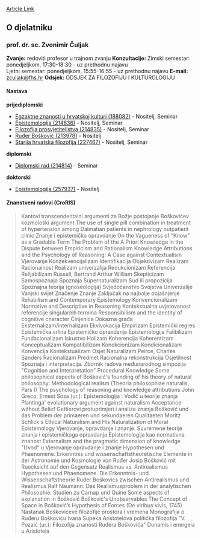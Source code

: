 [Article Link](https://www.fhs.hr/djelatnik/zvonimir.culjak)

## O djelatniku
###  prof. dr. sc. Zvonimir Čuljak 
**Zvanje:**
redoviti profesor u trajnom zvanju 
**Konzultacije:**
Zimski semestar: ponedjeljkom, 17:30-18:30 - uz prethodnu najavu  
Ljetni semestar: ponedjeljkom, 15:55-16:55 - uz prethodnu najavu
**E-mail:**
[zculjak@fhs.hr](javascript:startMail\('pmyhnw@xus.feu'\);)
**Odsjek:**
ODSJEK ZA FILOZOFIJU I KULTUROLOGIJU 
#### Nastava
**prijediplomski**
  * [Egzaktne znanosti u hrvatskoj kulturi (188082)](https://www.fhs.hr/predmet/ezuhk_a) - Nositelj, Seminar
  * [Epistemologija (214836)](https://www.fhs.hr/predmet/epi_a) - Nositelj, Seminar
  * [Filozofija prosvjetiteljstva (214835)](https://www.fhs.hr/predmet/filpro) - Nositelj, Seminar
  * [Ruđer Bošković (213978)](https://www.fhs.hr/predmet/rudjbos) - Nositelj
  * [Starija hrvatska filozofija (227467)](https://www.fhs.hr/predmet/shf) - Nositelj, Seminar


**diplomski**
  * [Diplomski rad (214814)](https://www.fhs.hr/predmet/diprad_f) - Seminar


**doktorski**
  * [Epistemologija (257937)](https://www.fhs.hr/predmet/epi_b) - Nositelj


#### Znanstveni radovi (CroRIS)
> Kantovi transcendentalni argumenti za Božje postojanje
> Boškovićev kozmološki argument
> The use of single pill combination in treatment of hypertension among Dalmatian patients in nephrology outpatient clinic
> Znanje i epistemičko opravdanje
> On the Vagueness of “Know” as a Gradable Term
> The Problem of the A Priori Knowledge in the Dispute between Empiricism and Rationalism
> Knowledge Attributions and the Psychology of Reasoning: A Case against Contextualism
> Vjerovanje
> Konzekvencijalizam
> Identifikacija
> Objektivizam
> Realizam
> Racionalnost
> Realizam univerzalija
> Redukcionizam
> Referencija
> Relijabilizam
> Russell, Bertrand Arthur William
> Skepticizam
> Samospoznaja
> Spoznaja
> Supernaturalizam
> Sud ili propozicija
> Spoznajna teorija (gnoseologija)
> Svjedočanstvo
> Svojstva
> Univerzalije
> Vanjski svijet
> Značenje
> Znanje
> Zaključak na najbolje objašnjenje
> Reliabilism and Contemporary Epistemology
> Konvencionalizam
> Normative and Descriptive in Reasoning
> Kontekstualna uvjetovanost referencije singularnih termina
> Responsibilism and the identity of cognitive character
> Činjenica
> Dokazna građa
> Eksternalizam/internalizam
> Ekvivokacija
> Empirizam
> Epistemički regres
> Epistemička vrlina
> Epistemičko opravdanje
> Epistemologija
> Falibilizam
> Fundacionalizam
> Iskustvo
> Holizam
> Koherencija
> Koherentizam
> Konceptualizam
> Kompatibilizam
> Konekcionizam
> Kondicionalizam
> Konvencija
> Kontekstualizam
> Osjet
> Naturalizam
> Peirce, Charles Sanders
> Racionalizam
> Predmet
> Racionalna rekonstrukcija
> Osjetilnost
> Spoznaja i interpretacija. Zbornik radova međunarodnog simpozija "Cognition and Interpretation"
> Procedural Knowledge
> Some philosophical aspects of Bošković's founding of his theory of natural philosophy: Methodological realism (Theoria philosophiae naturalis, Pars I)
> The psychology of reasoning and knowledge attributions
> John Greco, Ernest Sosa (ur.): Epistemologija : Vodič u teorije znanja
> Plantinga' evolutionary argument against naturalism
> Acceptance without Belief
> Gettierovi protuprimjeri i analiza znanja
> Bošković und das Problem der primaeren und sekundaeren Qualitaeten
> Moritz Schlick's Ethical Naturalism and His Naturalization of Moral Epistemology
> Vjerovanje, opravdanje i znanje. Suvremene teorije znanja i epistemičkoga opravdanja
> Epistemologija kao normativna znanost
> Externalism and the pragmatic dimension of knowledge
> "Uvod" u Vjerovanje opravdanje i znanje
> Hypothesen und Phaenomene. Erkenntnis und wissenschaftstheoretische Elemente in der Astronomie und Kosmologie von Ruđer Josip Bošković mit Ruecksicht auf den Gegensatz Realismus vs. Antirealismus
> Hypothesen und Phaenomene. Die Erkenntnis- und Wissenschaftstheorie Ruđer Boškovićs zwischen Antirealismus und Realismus
> Ralf Naumann: Das Realismusproblem in der analytischen Philosophie. Studien zu Carnap und Quine
> Some aspects of explanation in Bošković
> Bošković's Unobservables
> The Concept of Space in Bošković’s Hypothesis of Forces (De viribus vivis, 1745)
> Nastanak Boškovićeve filozofije prostora i vremena
> Monografija o Ruđeru Boškoviću Ivana Supeka
> Aristotelova politička filozofija
> "V. Pozaić (ur.): Filozofija znanosti Ruđera Boškovića" 
> Dunamis i energeia u Aristotela
